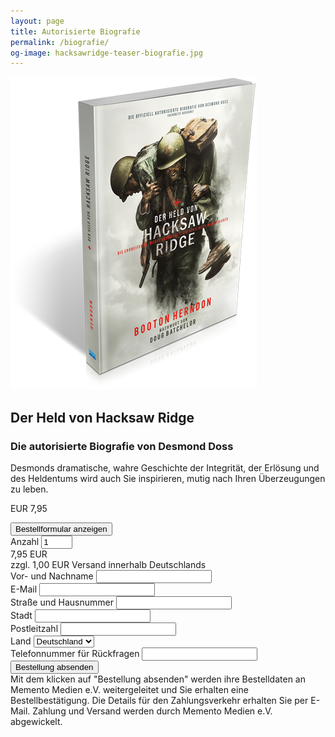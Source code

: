 ```yaml
---
layout: page
title: Autorisierte Biografie
permalink: /biografie/
og-image: hacksawridge-teaser-biografie.jpg
---
```


<div class="o-media o-media@tablet u-margin-bottom">
    <div class="o-media__img u-1/3@tablet">
        <img class="u-img" src="/assets/img/held-von-hacksaw-ridge-buch.png" alt="Die autorisierte Biografie von Desmond Doss">
    </div>
    <div class="o-media__body c-book">
        <h2 class="c-book__title">Der Held von Hacksaw Ridge</h2>
        <h3 class="c-book__subtitle">Die autorisierte Biografie von Desmond Doss</h3>
        <p class="c-book__description">Desmonds dramatische, wahre Geschichte der Integrität, der Erlösung und des Heldentums wird auch Sie inspirieren, mutig nach Ihren Überzeugungen zu leben.</p>
        <p class="c-book__price">EUR <span>7,95</span></p>
        <button id="showBook1Form" class="c-btn c-btn--primary c-btn--ghost">Bestellformular anzeigen</button>
        <!-- <div class="o-box o-box--small"> -->
            <form id="book1Form" class="c-form c-book__form" name="bestellung" action="danke" netlify>
                <input name="Buchtitel" type="hidden" value="Der Held von Hacksaw Ridge">
                <input id="book1PriceInput" name="Preis" type="hidden" value="7,95">
                <input id="book1ShippingInput" name="ShippingPreis" type="hidden" value="1,00">
                <input id="book1TotalInput" name="GesamtPreis" type="hidden" value="10,70">
                <div class="c-form__row">
                    <label for="book1AmountInput">Anzahl</label>
                    <input id="book1AmountInput" class="c-form__input c-form__input--inline" type="number" min="1" name="Anzahl" value="1" style="width: 42px;">
                    <br><span id="book1Price" class="c-form__price">7,95 EUR</span>
                    <div class="c-form__smallprint">
                        zzgl. <span id="book1Shipping">1,00 EUR</span> Versand innerhalb Deutschlands
                    </div>
                </div>
                <div class="c-form__row">
                    <label for="name">Vor- und Nachname</label>
                    <input id="name" class="c-form__input" type="text" name="Name" required>
                </div>
                <div class="c-form__row">
                    <label for="mail">E-Mail</label>
                    <input id="mail" class="c-form__input" type="email" name="Email" required>
                </div>
                <div class="o-layout c-form__row">
                    <div class="o-layout__item u-1/2@tablet">
                        <label for="address">Straße und Hausnummer</label>
                        <input class="c-form__input" id="address" type="text" name="Adresse" autocomplete="street-address" required>
                    </div>
                    <div class="o-layout__item u-1/2@tablet">
                        <label for="city">Stadt</label>
                        <input class="c-form__input" id="city" type="text" name="Stadt" autocomplete="city" required>
                    </div>
                    <div class="o-layout__item u-1/2@tablet">
                        <label for="zip">Postleitzahl</label>
                        <input class="c-form__input" id="zip" type="text" name="Postleitzahl" autocomplete="postal-code" required>
                    </div>
                    <div class="o-layout__item u-1/2@tablet">
                        <label for="country">Land</label>
                        <select id="country" class="c-form__input" name="Land" autocomplete="country" required>
                            <option>Deutschland</option>
                            <option>Österreich</option>
                            <option>Schweiz</option>
                        </select>
                    </div>
                </div>
                <div class="c-form__row">
                    <label for="tel">Telefonnummer für Rückfragen</label>
                    <input id="tel" class="c-form__input" type="tel" name="Telefonnummer" maxlength="20" autocomplete="tel">
                </div>
                <div class="c-form__row">
                    <button class="c-btn c-btn--primary c-btn--ghost c-btn--small" type="submit">Bestellung absenden</button>
                    <div class="c-form__smallprint">
                        Mit dem klicken auf "Bestellung absenden" werden ihre Bestelldaten an Memento Medien e.V. weitergeleitet und Sie erhalten eine Bestellbestätigung. Die Details für den Zahlungsverkehr erhalten Sie per E-Mail. Zahlung und Versand werden durch Memento Medien e.V. abgewickelt.
                    </div>
                </div>
            </form>
        <!-- </div> -->
    </div>
</div>

<script type="text/javascript" src="/assets/js/validate.min.js"></script>
<script>
    var validator = new FormValidator('bestellung', [{
        name: 'Name',
        rules: 'required'
    }, {
        name: 'Email',
        rules: 'required|valid_email'
    }, {
        name: 'Adresse',
        rules: 'required'
    }, {
        name: 'Stadt',
        rules: 'required'
    }, {
        name: 'Postleitzahl',
        rules: 'required'
    }], function(errors, event) {
        if (errors.length > 0) {
            for (var i = 0; i < errors.length; i++) {
                $("#"+errors[i].id).addClass('c-form__invalid');
            }
        }
    });
</script>



